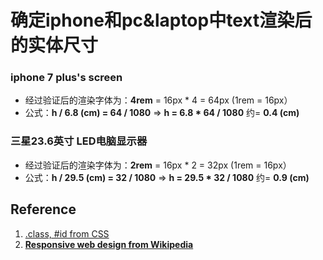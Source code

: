 # 确定iphone和pc&laptop中text渲染后的实体尺寸

### iphone 7 plus's screen

-  经过验证后的渲染字体为：**4rem** = 16px * 4 = 64px (1rem = 16px）
-  公式：**h / 6.8 (cm) = 64 / 1080** => **h = 6.8 * 64 / 1080**  约= **0.4  (cm)**



###  三星23.6英寸 LED电脑显示器

- 经过验证后的渲染字体为：**2rem** = 16px * 2 = 32px (1rem = 16px）
- 公式：**h / 29.5 (cm) = 32 / 1080** => **h = 29.5 * 32 / 1080**  约= **0.9  (cm)**



## Reference

1. [.class, #id from CSS](https://en.wikipedia.org/wiki/CSS)
2. [**Responsive web design from Wikipedia**](https://en.wikipedia.org/wiki/Responsive_web_design)